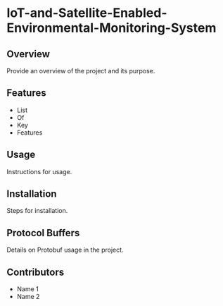 # IoT-and-Satellite-Enabled-Environmental-Monitoring-System

## Overview
Provide an overview of the project and its purpose.

## Features
- List
- Of
- Key
- Features

## Usage
Instructions for usage.

## Installation
Steps for installation.

## Protocol Buffers
Details on Protobuf usage in the project.

## Contributors
- Name 1
- Name 2
